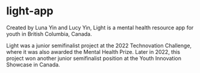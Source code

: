 # light-app

Created by Luna Yin and Lucy Yin, Light is a mental health resource app for youth in British Columbia, Canada. 

Light was a junior semifinalist project at the 2022 Technovation Challenge, where it was also awarded the Mental Health Prize. Later in 2022, this project won another junior semifinalist position at the Youth Innovation Showcase in Canada.
